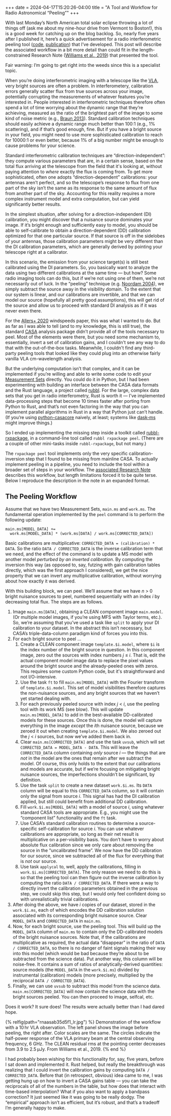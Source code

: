 +++
date = 2024-04-17T15:20:26-04:00
title = "A Tool and Workflow for Radio Astronomical “Peeling”"
+++

With last Monday’s North American total solar eclipse throwing a lot of things
off (ask me about my nine-hour drive from Vermont to Boston!), this is a good
week for catching up on the blog backlog. So, nearly five years after I
published it, here’s a quick advertisement for a radio interferometric peeling
tool ([code](https://github.com/pkgw/rubbl-rxpackage), [publication]) that I’ve
developed. This post will describe the associated workflow in a bit more detail
than could fit in the length-constrained Research Note ([Williams et al.,
2019][publication]) that presented the tool.

[publication]: https://ui.adsabs.harvard.edu/abs/2019RNAAS...3..110W

<!-- more -->

Fair warning: I’m going to get right into the weeds since this is a specialist
topic.

When you’re doing interferometric imaging with a telescope like the [VLA], very
bright sources are often a problem. In interferometery, calibration errors
generally scatter flux from true sources across your image, potentially
corrupting the measurements of whatever features you’re interested in. People
interested in interferometric techniques therefore often spend a lot of time
worrying about the dynamic range that they’re achieving, measured as the ratio
of the brightest part of the image to some kind of noise metric (e.g., [Braun
2013]). Standard calibration techniques should easily achieve a dynamic range
much better than 100:1 (e.g., 1% scattering), and if that’s good enough, fine.
But if you have a bright source in your field, you might need to use more
sophisticated calibration to reach for 10000:1 or even better, because 1% of a
big number might be enough to cause problems for your science.

[VLA]: https://public.nrao.edu/telescopes/vla/
[Braun 2013]: https://ui.adsabs.harvard.edu/abs/2013A%26A...551A..91B/abstract

Standard interferometric calibration techniques are “direction-independent”:
they compute various parameters that are, in a certain sense, based on the total
flux arriving at the telescope from the field that it's looking at, without
paying attention to *where* exactly the flux is coming from. To get more
sophisticated, often one adopts “direction-dependent” calibrations: your
antennas aren’t perfect, and so the telescope’s response to flux from one part
of the sky isn’t the same as its response to the same amount of flux from
another part of the sky. Accounting for this reality requires a more complex
instrument model and extra computation, but can yield significantly better
results.

In the simplest situation, after solving for a direction-independent (DI)
calibration, you might discover that a nuisance source dominates your image. If
it’s bright enough and sufficiently easy to model, you should be able to
self-calibrate to obtain a direction-dependent (DD) calibration optimized for
that one particular source. If that source is off in the sidelobes of your
antennas, those calibration parameters might be very different than the DI
calibration parameters, which are generally derived by pointing your telescope
right at a calibrator.

In this scenario, the emission from your science target(s) is still best
calibrated using the DI parameters. So, you basically want to analyze the data
using two different calibrations at the same time — but how? Some radio imaging
tools can do this, but if we’re not using one of them, we’re not necessarily out
of luck. In the “peeling” technique (e.g. [Noordam 2004]), we simply subtract
the source away in the visibility domain. To the extent that our system is
linear, and our calibrations are invertible, and that we can model our source
(hopefully all pretty good assumptions), this will get rid of the source and
allow us to proceed with standard DI analysis as if it was never even there.

[Noordam 2004]: https://ui.adsabs.harvard.edu/abs/2004SPIE.5489..817N/abstract

For the [Allers+ 2020](@/2023/brown-dwarf-windspeeds/index.md) windspeeds paper,
this was what I wanted to do. But as far as I was able to tell (and to my
knowledge, this is still true), the standard [CASA] analysis package didn’t
provide all of the tools necessary to peel. Most of the elements were there, but
you need some mechanism to, essentially, invert a set of calibration gains, and
I couldn't see any way to do that with the out-of-the-box tasks. Meanwhile, I
couldn't find any third-party peeling tools that looked like they could plug
into an otherwise fairly vanilla VLA cm-wavelength analysis.

[CASA]: https://casa.nrao.edu/

But the underlying computation isn’t that complex, and it can be implemented if
you’re willing and able to write some code to edit your [Measurement Sets][ms]
directly. You could do it in Python, but I had been experimenting with building
an interface between the CASA data formats and the Rust language, a project
called [rubbl]. For the large, complex data sets that you get in radio
interferometry, Rust is worth it — I’ve implemented data-processing steps that
become 10 times faster after porting from Python to Rust, and that’s not even
factoring in the way that you can implement parallel algorithms in Rust in a way
that Python just can’t handle. (If you’re using [python-casacore] naively, at
least; systems like [dask-ms] might improve things.)

[ms]: https://casa.nrao.edu/Memos/229.html
[rubbl]: https://github.com/pkgw/rubbl
[python-casacore]: https://github.com/casacore/python-casacore
[dask-ms]: https://dask-ms.readthedocs.io

So I ended up implementing the missing step inside a toolkit called
[rubbl-rxpackage], in a command-line tool called `rubbl rxpackage peel`. (There
are a couple of other mini-tasks inside `rubbl-rxpackage`, but not many.)

[rubbl-rxpackage]: https://github.com/pkgw/rubbl-rxpackage

The `rxpackage peel` tool implements only the very specific
calibration-inversion step that I found to be missing from mainline CASA. To
actually implement peeling in a pipeline, you need to include the tool within a
broader set of steps in your workflow. The [associated Research
Note][publication] describes this workflow, but length limitations forced it to
be quite terse. Below I reproduce the description in the note in an expanded
format.


## The Peeling Workflow

Assume that we have two Measurement Sets, `main.ms` and `work.ms`. The
fundamental operation implemented by the `peel` command is to perform the
following update:

```
main.ms[MODEL_DATA] +=
  work.ms[MODEL_DATA] * (work.ms[DATA] / work.ms[CORRECTED_DATA])
```

Basic calibrations are multiplicative: `CORRECTED_DATA = (calibration) * DATA`.
So the ratio `DATA / CORRECTED_DATA` is the inverse calibration term that we
need, and the effect of the command is to update a MS model with another model
*perturbed by an inverted calibration*. By computing the inversion this way (as
opposed to, say, futzing with gain calibration tables directly, which was the
first approach I considered), we get the nice property that we can invert any
multiplicative calibration, without worrying about how exactly it was derived.

With this building block, we can peel. We’ll assume that we have *n* > 0 bright
nuisance sources to peel, numbered sequentially with an index *i* by decreasing
total flux. The steps are as follows.

1. Image `main.ms[DATA]`, obtaining a CLEAN component image `main.model`. (Or
   multiple model images, if you’re using MFS with Taylor terms, etc.). So,
   we’re assuming that you’ve used a task like `split` to apply your DI
   calibration to your dataset. In the abstract this isn’t necessary, but CASA’s
   triple-data-column paradigm kind of forces you into this.
1. For each bright source to peel ...
   1. Create a CLEAN component image `template.$i.model`, where `$i` is the
      index number of the bright source in question. In this component image,
      zero out the sources with index numbers *j* ≤ *i*. That is, edit the
      actual component model image data to replace the pixel values around the
      bright source and the already-peeled ones with zeros. This requires some
      custom Python code, but it's straightforward and not I/O-intensive.
   1. Use the task `ft` to fill `main.ms[MODEL_DATA]` with the Fourier transform
      of `template.$i.model`. This set of model visibilities therefore captures
      the non-nuisance sources, and any bright sources that we haven’t yet
      started dealing with.
   1. For each previously peeled source with index *j* < *i*, use the peeling
      tool with its work MS (see blow). This will update `main.ms[MODEL_DATA]`
      to add in the best-available DD-calibrated models for these sources. Once
      this is done, the model will capture everything in the image *except* the
      *i*th nuisance source, because we zeroed it out when creating
      `template.$i.model`. We also zeroed out the *j* < *i* sources, but now
      we’ve added them back in.
   1. Clear `main.ms[CORRECTED_DATA]` and use the task `uvsub`, which will set
      `CORRECTED_DATA = MODEL_DATA - DATA`. This will leave the `CORRECTED_DATA`
      column containing *only* source *i* — the things that are *not* in the
      model are the ones that remain after we subtract the model. Of course,
      this only holds to the extent that our calibrations and models are
      accurate, but if we’re focusing on mitigating bright nuisance sources, the
      imperfections shouldn’t be significant, by definition.
   1. Use the task `split` to create a new dataset `work.$i.ms`. Its `DATA`
      column will be equal to this `CORRECTED_DATA` column, so it will contain
      only the signal from source *i*.  This signal has had the DI calibration
      applied, but still could benefit from additional DD calibration.
   1. Fill `work.$i.ms[MODEL_DATA]` with a model of source *i*, using whatever
      standard CASA tools are appropriate. E.g., you might use the “component
      list” functionality and the `ft` task.
   1. Use CASA’s standard calibration routines to determine a source-specific
      self-calibration for source *i*. You can use whatever calibrations are
      appropriate, so long as their net result is multiplicative on a
      per-visibility basis. You don’t have to worry about absolute flux
      calibration since we only care about removing the source in the
      “uncalibrated frame”. We now have the DD calibration for our source, since
      we subtracted all of the flux for everything that is *not* our source.
   1. Use task `applycal` to, well, apply the calibrations, filling in
      `work.$i.ms[CORRECTED_DATA]`. The only reason we need to do this is so
      that the peeling tool can then figure out the inverse calibration by
      computing the ratio `DATA / CORRECTED_DATA`. If there were a way to
      directly invert the calibration parameters obtained in the previous step,
      we could skip this step, but I would only feel confident doing so with
      unrealistically trivial calibrations.
1. After doing the above, we have *i* copies of our dataset, stored in the
   `work.$i.ms`, each of which encodes the DD calibration solution associated
   with its corresponding bright nuisance source. Clear `MODEL_DATA` and
   `CORRECTED_DATA` in `main.ms`.
1. Now, for each bright source, use the peeling tool. This will build up the
   `MODEL_DATA` column of `main.ms` to contain only the DD-calibrated models of
   the bright nuisance sources. Note that, if the calibrations are
   multiplicative as required, the actual data “disappear” in the ratio of `DATA
   / CORRECTED_DATA`, so there is no danger of faint signals making their way
   into this model (which would be bad because they’re about to be subtracted
   from the science data). Put another way, this column will be noise-free. It
   contains a sum of ratios of analytically-derived quantities: source models
   (the `MODEL_DATA` in the `work.$i.ms`) divided by instrumental (calibration)
   models (more precisely, multiplied by the reciprocal `DATA /
   CORRECTED_DATA`).
1. Finally, we can use `uvsub` to subtract this model from the science data.
   `main.ms[CORRECTED_DATA]` will now contain the science data with the bright
   sources peeled. You can then proceed to image, selfcal, etc.

Does it work? It sure does! The results were actually better than I had dared
hope.

{% relfig(path="rnaasab35d5f1_lr.jpg") %}
Demonstration of the workflow with a 10 hr VLA observation. The left panel shows
the image before peeling, the right after. Color scales are the same. The
circles indicate the half-power response of the VLA primary beam at the central
observing frequency, 6 GHz. The CLEAN residual rms at the pointing center
decreases from 3.9 to 2.5 μJy. From Williams et al., 2019.
{% end %}

I had probably been wishing for this functionality for, say, five years, before
I sat down and implemented it. Rust helped, but really the breakthrough was
realizing that I could invert the calibration gains by computing `DATA /
CORRECTED_DATA`. Before that (in retrospect, obvious) idea came to me, I was
getting hung up on how to invert a CASA gains table — you can take the
reciprocals of all of the numbers in the table, but how does that interact with
time-based interpolation? What if you also want to apply a bandpass correction?
It just seemed like it was going to be really dodgy. The “empirical” approach
isn’t as efficient, but it’s robust, and that’s a tradeoff I’m generally happy
to make.
